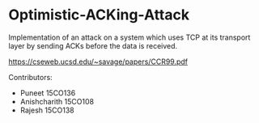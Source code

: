 # Optimistic-ACKing-Attack
Implementation of an attack on a system which uses TCP at its transport layer by sending ACKs before the data is received.

https://cseweb.ucsd.edu/~savage/papers/CCR99.pdf


Contributors: 
* Puneet 15CO136
* Anishcharith 15CO108
* Rajesh 15CO138

